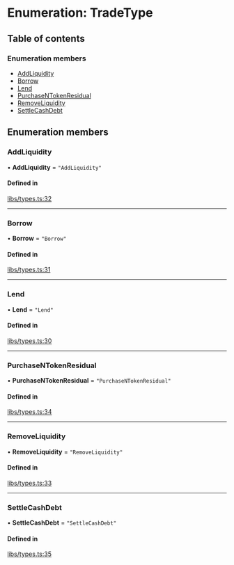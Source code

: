 # Enumeration: TradeType

## Table of contents

### Enumeration members

- [AddLiquidity](TradeType.md#addliquidity)
- [Borrow](TradeType.md#borrow)
- [Lend](TradeType.md#lend)
- [PurchaseNTokenResidual](TradeType.md#purchasentokenresidual)
- [RemoveLiquidity](TradeType.md#removeliquidity)
- [SettleCashDebt](TradeType.md#settlecashdebt)

## Enumeration members

### AddLiquidity

• **AddLiquidity** = `"AddLiquidity"`

#### Defined in

[libs/types.ts:32](https://github.com/notional-finance/sdk-v2/blob/20a2e58/src/libs/types.ts#L32)

___

### Borrow

• **Borrow** = `"Borrow"`

#### Defined in

[libs/types.ts:31](https://github.com/notional-finance/sdk-v2/blob/20a2e58/src/libs/types.ts#L31)

___

### Lend

• **Lend** = `"Lend"`

#### Defined in

[libs/types.ts:30](https://github.com/notional-finance/sdk-v2/blob/20a2e58/src/libs/types.ts#L30)

___

### PurchaseNTokenResidual

• **PurchaseNTokenResidual** = `"PurchaseNTokenResidual"`

#### Defined in

[libs/types.ts:34](https://github.com/notional-finance/sdk-v2/blob/20a2e58/src/libs/types.ts#L34)

___

### RemoveLiquidity

• **RemoveLiquidity** = `"RemoveLiquidity"`

#### Defined in

[libs/types.ts:33](https://github.com/notional-finance/sdk-v2/blob/20a2e58/src/libs/types.ts#L33)

___

### SettleCashDebt

• **SettleCashDebt** = `"SettleCashDebt"`

#### Defined in

[libs/types.ts:35](https://github.com/notional-finance/sdk-v2/blob/20a2e58/src/libs/types.ts#L35)
